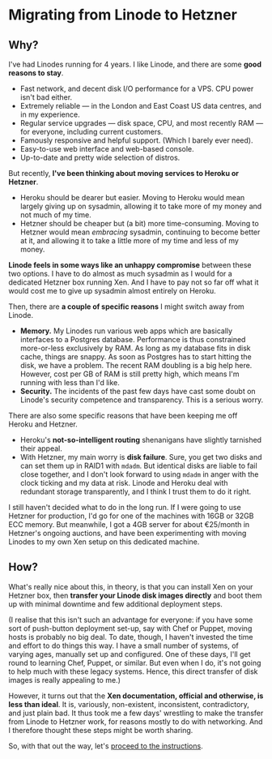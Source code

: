 Migrating from Linode to Hetzner
================================

Why?
----

I've had Linodes running for 4 years. I like Linode, and there are some **good reasons to stay**.

* Fast network, and decent disk I/O performance for a VPS. CPU power isn't bad either.
* Extremely reliable — in the London and East Coast US data centres, and in my experience.
* Regular service upgrades — disk space, CPU, and most recently RAM — for everyone, including current customers.
* Famously responsive and helpful support. (Which I barely ever need).
* Easy-to-use web interface and web-based console.
* Up-to-date and pretty wide selection of distros.

But recently, **I've been thinking about moving services to Heroku or Hetzner**. 

* Heroku should be dearer but easier. Moving to Heroku would mean largely giving up on sysadmin, allowing it to take more of my money and not much of my time. 
* Hetzner should be cheaper but (a bit) more time-consuming. Moving to Hetzner would mean _embracing_ sysadmin, continuing to become better at it, and allowing it to take a little more of my time and less of my money.

**Linode feels in some ways like an unhappy compromise** between these two options. I have to do almost as much sysadmin as I would for a dedicated Hetzner box running Xen. And I have to pay not so far off what it would cost me to give up sysadmin almost entirely on Heroku.


Then, there are **a couple of specific reasons** I might switch away from Linode.

* **Memory.** My Linodes run various web apps which are basically interfaces to a Postgres database. Performance is thus constrained more-or-less exclusively by RAM. As long as my database fits in disk cache, things are snappy. As soon as Postgres has to start hitting the disk, we have a problem. The recent RAM doubling is a big help here. However, cost per GB of RAM is still pretty high, which means I'm running with less than I'd like.
* **Security.** The incidents of the past few days have cast some doubt on Linode's security competence and transparency. This is a serious worry.

There are also some specific reasons that have been keeping me off Heroku and Hetzner.

* Heroku's **not-so-intelligent routing** shenanigans have slightly tarnished their appeal. 
* With Hetzner, my main worry is **disk failure**. Sure, you get two disks and can set them up in RAID1 with `mdadm`. But identical disks are liable to fail close together, and I don't look forward to using `mdadm` in anger with the clock ticking and my data at risk. Linode and Heroku deal with redundant storage transparently, and I think I trust them to do it right.

I still haven't decided what to do in the long run. If I were going to use Hetzner for production, I'd go for one of the machines with 16GB or 32GB ECC memory. But meanwhile, I got a 4GB server for about €25/month in Hetzner's ongoing auctions, and have been experimenting with moving Linodes to my own Xen setup on this dedicated machine.


How?
----

What's really nice about this, in theory, is that you can install Xen on your Hetzner box, then **transfer your Linode disk images directly** and boot them up with minimal downtime and few additional deployment steps.

(I realise that this isn't such an advantage for everyone: if you have some sort of push-button deployment set-up, say with Chef or Puppet, moving hosts is probably no big deal. To date, though, I haven't invested the time and effort to do things this way. I have a small number of systems, of varying ages, manually set up and configured. One of these days, I'll get round to learning Chef, Puppet, or similar. But even when I do, it's not going to help much with these legacy systems. Hence, this direct transfer of disk images is really appealing to me.)

However, it turns out that the **Xen documentation, official and otherwise, is less than ideal**. It is, variously, non-existent, inconsistent, contradictory, and just plain bad. It thus took me a few days' wrestling to make the transfer from Linode to Hetzner work, for reasons mostly to do with networking. And I therefore thought these steps might be worth sharing.

So, with that out the way, let's [proceed to the instructions](instructions.md).
